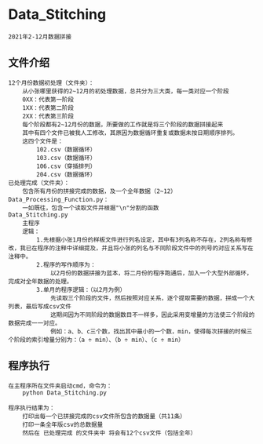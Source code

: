 # Data_Stitching
    2021年2-12月数据拼接

## 文件介绍
    12个月份数据初处理（文件夹）：
        从小张哪里获得的2~12月的初处理数据，总共分为三大类，每一类对应一个阶段
        0XX：代表第一阶段
        1XX：代表第二阶段
        2XX：代表第三阶段
        每个阶段都有2~12月份的数据，所要做的工作就是将三个阶段的数据拼接起来
        其中有四个文件已被我人工修改，其原因为数据循环重复或数据未按日期顺序排列。
        这四个文件是：
            102.csv（数据循环）
            103.csv（数据循环）
            106.csv（穿插排列）
            204.csv（数据循环）
    已处理完成（文件夹）：
        包含所有月份的拼接完成的数据，及一个全年数据（2~12）
    Data_Processing_Function.py：
        一如既往，包含一个读取文件并根据"\n"分割的函数
    Data_Stitching.py
        主程序
        逻辑：
            1.先根据小张1月份的样板文件进行列名设定，其中有3列名称不存在，2列名称有修改，我已在程序的注释中详细提及，并且将小张的列名与不同阶段文件中的列号的对应关系写在注释中。
            2.程序的写作顺序为：
                以2月份的数据拼接为蓝本，将二月份的程序跑通后，加入一个大型外部循环，完成对全年数据的处理。
            3.单月的程序逻辑：（以2月为例）
                先读取三个阶段的文件，然后按照对应关系，逐个提取需要的数据，拼成一个大列表，最后写成csv文件
                这期间因为不同阶段的数据数目不一样多，因此采用变增量的方法使三个阶段的数据完成一一对应。
                例如：a、b、c三个数，找出其中最小的一个数，min，使得每次拼接的时候三个阶段的索引增量分别为：（a ÷ min）、（b ÷ min）、（c ÷ min）

## 程序执行
    在主程序所在文件夹启动cmd，命令为：
        python Data_Stitching.py
    
    程序执行结果为：
        打印出每一个已拼接完成的csv文件所包含的数据量（共11条）
        打印一条全年版csv的总数据量
        然后在 已处理完成 的文件夹中 将会有12个csv文件（包括全年）